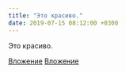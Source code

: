 ```yaml
---
title: "Это красиво."
date: 2019-07-15 08:12:00 +0300
---
```


Это красиво.


[Вложение](/assets/vk_photos/2/hbCxXdb-FHI.jpg)
[Вложение](/assets/vk_photos/2/J2RDDoGI2QY.jpg)
